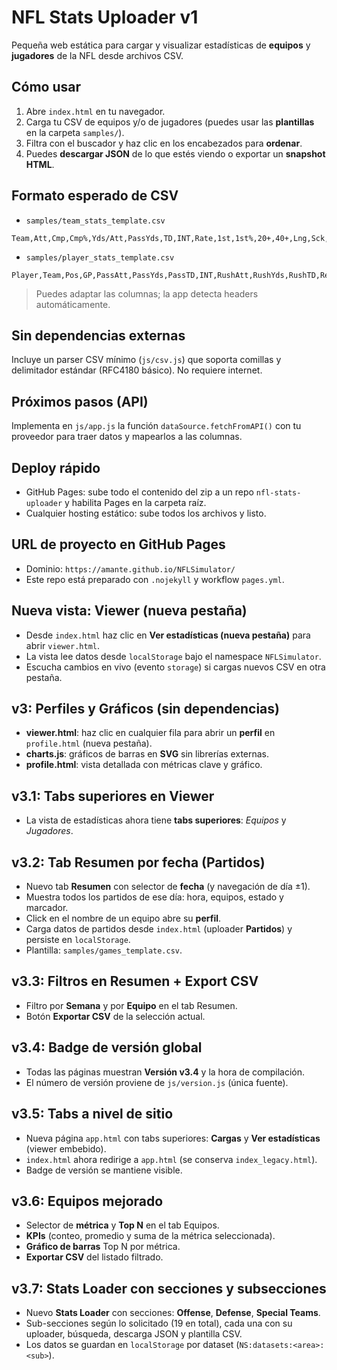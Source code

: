 # NFL Stats Uploader v1

Pequeña web estática para cargar y visualizar estadísticas de **equipos** y **jugadores** de la NFL desde archivos CSV.

## Cómo usar
1. Abre `index.html` en tu navegador.
2. Carga tu CSV de equipos y/o de jugadores (puedes usar las **plantillas** en la carpeta `samples/`).
3. Filtra con el buscador y haz clic en los encabezados para **ordenar**.
4. Puedes **descargar JSON** de lo que estés viendo o exportar un **snapshot HTML**.

## Formato esperado de CSV
- `samples/team_stats_template.csv`
```
Team,Att,Cmp,Cmp%,Yds/Att,PassYds,TD,INT,Rate,1st,1st%,20+,40+,Lng,Sck,SckY
```
- `samples/player_stats_template.csv`
```
Player,Team,Pos,GP,PassAtt,PassYds,PassTD,INT,RushAtt,RushYds,RushTD,Rec,RecYds,RecTD,Tackles,Sacks,DefINT,FantasyPts
```

> Puedes adaptar las columnas; la app detecta headers automáticamente.

## Sin dependencias externas
Incluye un parser CSV mínimo (`js/csv.js`) que soporta comillas y delimitador estándar (RFC4180 básico). No requiere internet.

## Próximos pasos (API)
Implementa en `js/app.js` la función `dataSource.fetchFromAPI()` con tu proveedor para traer datos y mapearlos a las columnas.

## Deploy rápido
- GitHub Pages: sube todo el contenido del zip a un repo `nfl-stats-uploader` y habilita Pages en la carpeta raíz.
- Cualquier hosting estático: sube todos los archivos y listo.

## URL de proyecto en GitHub Pages
- Dominio: `https://amante.github.io/NFLSimulator/`
- Este repo está preparado con `.nojekyll` y workflow `pages.yml`.

## Nueva vista: Viewer (nueva pestaña)
- Desde `index.html` haz clic en **Ver estadísticas (nueva pestaña)** para abrir `viewer.html`.
- La vista lee datos desde `localStorage` bajo el namespace `NFLSimulator`.
- Escucha cambios en vivo (evento `storage`) si cargas nuevos CSV en otra pestaña.

## v3: Perfiles y Gráficos (sin dependencias)
- **viewer.html**: haz clic en cualquier fila para abrir un **perfil** en `profile.html` (nueva pestaña).
- **charts.js**: gráficos de barras en **SVG** sin librerías externas.
- **profile.html**: vista detallada con métricas clave y gráfico.

## v3.1: Tabs superiores en Viewer
- La vista de estadísticas ahora tiene **tabs superiores**: _Equipos_ y _Jugadores_.

## v3.2: Tab Resumen por fecha (Partidos)
- Nuevo tab **Resumen** con selector de **fecha** (y navegación de día ±1).
- Muestra todos los partidos de ese día: hora, equipos, estado y marcador.
- Click en el nombre de un equipo abre su **perfil**.
- Carga datos de partidos desde `index.html` (uploader **Partidos**) y persiste en `localStorage`.
- Plantilla: `samples/games_template.csv`.

## v3.3: Filtros en Resumen + Export CSV
- Filtro por **Semana** y por **Equipo** en el tab Resumen.
- Botón **Exportar CSV** de la selección actual.

## v3.4: Badge de versión global
- Todas las páginas muestran **Versión v3.4** y la hora de compilación.
- El número de versión proviene de `js/version.js` (única fuente).

## v3.5: Tabs a nivel de sitio
- Nueva página `app.html` con tabs superiores: **Cargas** y **Ver estadísticas** (viewer embebido).
- `index.html` ahora redirige a `app.html` (se conserva `index_legacy.html`).
- Badge de versión se mantiene visible.

## v3.6: Equipos mejorado
- Selector de **métrica** y **Top N** en el tab Equipos.
- **KPIs** (conteo, promedio y suma de la métrica seleccionada).
- **Gráfico de barras** Top N por métrica.
- **Exportar CSV** del listado filtrado.

## v3.7: Stats Loader con secciones y subsecciones
- Nuevo **Stats Loader** con secciones: **Offense**, **Defense**, **Special Teams**.
- Sub-secciones según lo solicitado (19 en total), cada una con su uploader, búsqueda, descarga JSON y plantilla CSV.
- Los datos se guardan en `localStorage` por dataset (`NS:datasets:<area>:<sub>`).
